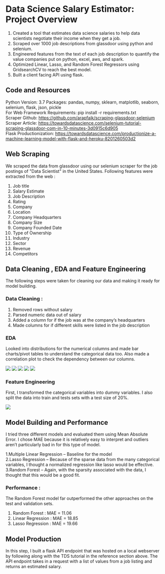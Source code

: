 
# Data Science Salary Estimator: Project Overview
   1. Created a tool that estimates data science salaries  to help data scientists negotiate their income when they get a job.<br> 
   2. Scraped over 1000 job descriptions from glassdoor using python and selenium. <br>
   3. Engineered features from the text of each job description to quantify the value companies put on python, excel, aws, and spark.<br>
   4. Optimized Linear, Lasso, and Random Forest Regressors using GridsearchCV to reach the best model.<br>
   5. Built a client facing API using flask.<br>

## Code and Resources
Python Version: 3.7
Packages: pandas, numpy, sklearn, matplotlib, seaborn, selenium, flask, json, pickle <br>
For Web Framework Requirements: pip install -r requirements.txt <br>
Scraper Github: https://github.com/arapfaik/scraping-glassdoor-selenium <br>
Scraper Article: https://towardsdatascience.com/selenium-tutorial-scraping-glassdoor-com-in-10-minutes-3d0915c6d905 <br>
Flask Productionization: https://towardsdatascience.com/productionize-a-machine-learning-model-with-flask-and-heroku-8201260503d2 <br>

## Web Scraping

We scraped the data from glassdoor using our selenium scraper for the job postings of "Data Scientist" in the United States.
Following features were extracted from the web : 
1. Job title <br>
2. Salary Estimate <br>
3. Job Description <br>
4. Rating <br>
5. Company <br>
6. Location <br>
7. Company Headquarters <br>
8. Company Size <br>
9. Company Founded Date <br>
10. Type of Ownership <br>
11. Industry <br>
12. Sector <br>
13. Revenue <br>
14. Competitors <br>

## Data Cleaning , EDA and Feature Engineering
The following steps were taken for cleaning our data and making it ready for model building.
### Data Cleaning : 
1. Removed rows without salary
2. Parsed numeric data out of salary
3. Added a column for if the job was at the company’s headquarters
4. Made columns for if different skills were listed in the job description

### EDA 
Looked into distributions for the numerical columns and made bar charts/pivot tables to understand the categorical data too. Also made a correlation plot to check the dependency between our columns.

![](images/corr.png)
![](images/dist.png)
![](images/job.png)
![](images/Revenue.png)
![](images/Sector.png)



### Feature Engineering
First, I transformed the categorical variables into dummy variables. I also split the data into train and tests sets with a test size of 20%.

![](images/word%20cloud.png)

## Model Building and Performance
I tried three different models and evaluated them using Mean Absolute Error. I chose MAE because it is relatively easy to interpret and outliers aren’t particularly bad in for this type of model.

1.Multiple Linear Regression – Baseline for the model<br>
2.Lasso Regression – Because of the sparse data from the many categorical variables, I thought a normalized regression like lasso would be effective.<br>
3.Random Forest – Again, with the sparsity associated with the data, I thought that this would be a good fit.<br>

### Performance :
The Random Forest model far outperformed the other approaches on the test and validation sets.
1. Random Forest : MAE = 11.06
2. Linear Regression : MAE = 18.85
3. Lasso Regression : MAE = 19.66

## Model Production
In this step, I built a flask API endpoint that was hosted on a local webserver by following along with the TDS tutorial in the reference section above. The API endpoint takes in a request with a list of values from a job listing and returns an estimated salary.

